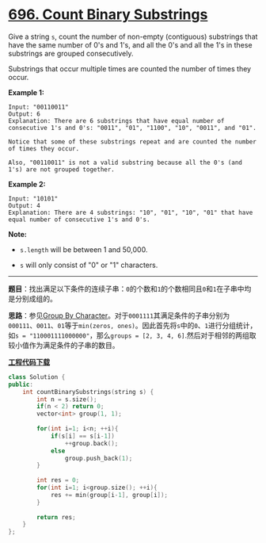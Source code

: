 # [696. Count Binary Substrings](https://leetcode.com/problems/count-binary-substrings/)

Give a string `s`, count the number of non-empty (contiguous) substrings that have the same number of 0's and 1's, and all the 0's and all the 1's in these substrings are grouped consecutively.

Substrings that occur multiple times are counted the number of times they occur.

**Example 1:**

```
Input: "00110011"
Output: 6
Explanation: There are 6 substrings that have equal number of consecutive 1's and 0's: "0011", "01", "1100", "10", "0011", and "01".

Notice that some of these substrings repeat and are counted the number of times they occur.

Also, "00110011" is not a valid substring because all the 0's (and 1's) are not grouped together.
```

**Example 2:**

```
Input: "10101"
Output: 4
Explanation: There are 4 substrings: "10", "01", "10", "01" that have equal number of consecutive 1's and 0's.
```

**Note:**

- `s.length` will be between 1 and 50,000.

- `s` will only consist of "0" or "1" characters.

-----

**题目**：找出满足以下条件的连续子串：`0`的个数和`1`的个数相同且`0`和`1`在子串中均是分别成组的。

**思路**：参见[Group By Character](https://leetcode.com/problems/count-binary-substrings/solution/)。对于`0001111`其满足条件的子串分别为`000111`、`0011`、`01`等于`min(zeros, ones)`。因此首先将`s`中的`0`、`1`进行分组统计，如`s = "110001111000000"`，那么`groups = [2, 3, 4, 6]`.然后对于相邻的两组取较小值作为满足条件的子串的数目。

[**工程代码下载**](https://github.com/shenkh/leetcode)

```cpp
class Solution {
public:
    int countBinarySubstrings(string s) {
        int n = s.size();
        if(n < 2) return 0;
        vector<int> group(1, 1);
        
        for(int i=1; i<n; ++i){
            if(s[i] == s[i-1])
                ++group.back();
            else
                group.push_back(1);
        }
        
        int res = 0;
        for(int i=1; i<group.size(); ++i){
            res += min(group[i-1], group[i]);
        }
        
        return res;
    }
};
```

